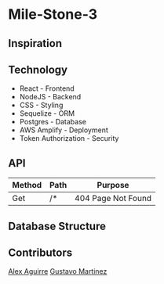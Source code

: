 # Mile-Stone-3

## Inspiration

## Technology
* React - Frontend
* NodeJS - Backend
* CSS - Styling
* Sequelize - ORM
* Postgres - Database
* AWS Amplify - Deployment
* Token Authorization - Security

## API
| Method | Path | Purpose |
|--------|------|---------|
|Get | /* | 404 Page Not Found|

## Database Structure


## Contributors
[Alex Aguirre](https://github.com/AlexAguirre70)
[Gustavo Martinez](https://github.com/Gustavo0623)